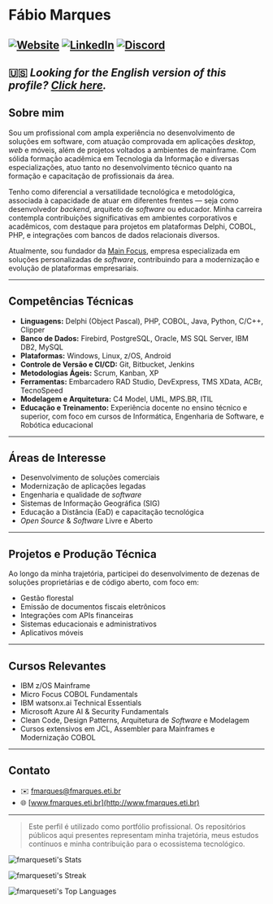 # Fábio Marques

[![Website](https://img.shields.io/website?url=http://www.fmarques.eti.br)](http://www.fmarques.eti.br) [![LinkedIn](https://img.shields.io/badge/-LinkedIn-%230077B5)](https://www.linkedin.com/in/fmrqs) [![Discord](https://img.shields.io/badge/Discord-7289DA)](https://discord.com/users/userid/fmarques)
---
🇺🇸 *Looking for the English version of this profile? [Click here](https://github.com/fmarqueseti).*
---

## Sobre mim

Sou um profissional com ampla experiência no desenvolvimento de soluções em software, com atuação comprovada em aplicações *desktop*, *web* e móveis, além de projetos voltados a ambientes de mainframe. Com sólida formação acadêmica em Tecnologia da Informação e diversas especializações, atuo tanto no desenvolvimento técnico quanto na formação e capacitação de profissionais da área.

Tenho como diferencial a versatilidade tecnológica e metodológica, associada à capacidade de atuar em diferentes frentes — seja como desenvolvedor *backend*, arquiteto de *software* ou educador. Minha carreira contempla contribuições significativas em ambientes corporativos e acadêmicos, com destaque para projetos em plataformas Delphi, COBOL, PHP, e integrações com bancos de dados relacionais diversos.

Atualmente, sou fundador da [Main Focus](http://mainfocus.com.br), empresa especializada em soluções personalizadas de *software*, contribuindo para a modernização e evolução de plataformas empresariais.

---

## Competências Técnicas

- **Linguagens:** Delphi (Object Pascal), PHP, COBOL, Java, Python, C/C++, Clipper
- **Banco de Dados:** Firebird, PostgreSQL, Oracle, MS SQL Server, IBM DB2, MySQL
- **Plataformas:** Windows, Linux, z/OS, Android
- **Controle de Versão e CI/CD:** Git, Bitbucket, Jenkins
- **Metodologias Ágeis:** Scrum, Kanban, XP
- **Ferramentas:** Embarcadero RAD Studio, DevExpress, TMS XData, ACBr, TecnoSpeed
- **Modelagem e Arquitetura:** C4 Model, UML, MPS.BR, ITIL
- **Educação e Treinamento:** Experiência docente no ensino técnico e superior, com foco em cursos de Informática, Engenharia de Software, e Robótica educacional

---

## Áreas de Interesse

- Desenvolvimento de soluções comerciais
- Modernização de aplicações legadas
- Engenharia e qualidade de *software*
- Sistemas de Informação Geográfica (SIG)
- Educação a Distância (EaD) e capacitação tecnológica
- *Open Source* & *Software* Livre e Aberto

---

## Projetos e Produção Técnica

Ao longo da minha trajetória, participei do desenvolvimento de dezenas de soluções proprietárias e de código aberto, com foco em:

- Gestão florestal
- Emissão de documentos fiscais eletrônicos
- Integrações com APIs financeiras
- Sistemas educacionais e administrativos
- Aplicativos móveis

---

## Cursos Relevantes

- IBM z/OS Mainframe
- Micro Focus COBOL Fundamentals
- IBM watsonx.ai Technical Essentials
- Microsoft Azure AI & Security Fundamentals
- Clean Code, Design Patterns, Arquitetura de *Software* e Modelagem
- Cursos extensivos em JCL, Assembler para Mainframes e Modernização COBOL

---

## Contato

- ✉️ fmarques@fmarques.eti.br  
- 🌐 [www.fmarques.eti.br](http://www.fmarques.eti.br)

---

> Este perfil é utilizado como portfólio profissional. Os repositórios públicos aqui presentes representam minha trajetória, meus estudos contínuos e minha contribuição para o ecossistema tecnológico.

![fmarqueseti's Stats](https://github-readme-stats.vercel.app/api?username=fmarqueseti&theme=vue-dark&show_icons=true&hide_border=true&count_private=true)

![fmarqueseti's Streak](https://github-readme-streak-stats.herokuapp.com/?user=fmarqueseti&theme=vue-dark&hide_border=true)

![fmarqueseti's Top Languages](https://github-readme-stats.vercel.app/api/top-langs/?username=fmarqueseti&theme=vue-dark&show_icons=true&hide_border=true&layout=compact)
